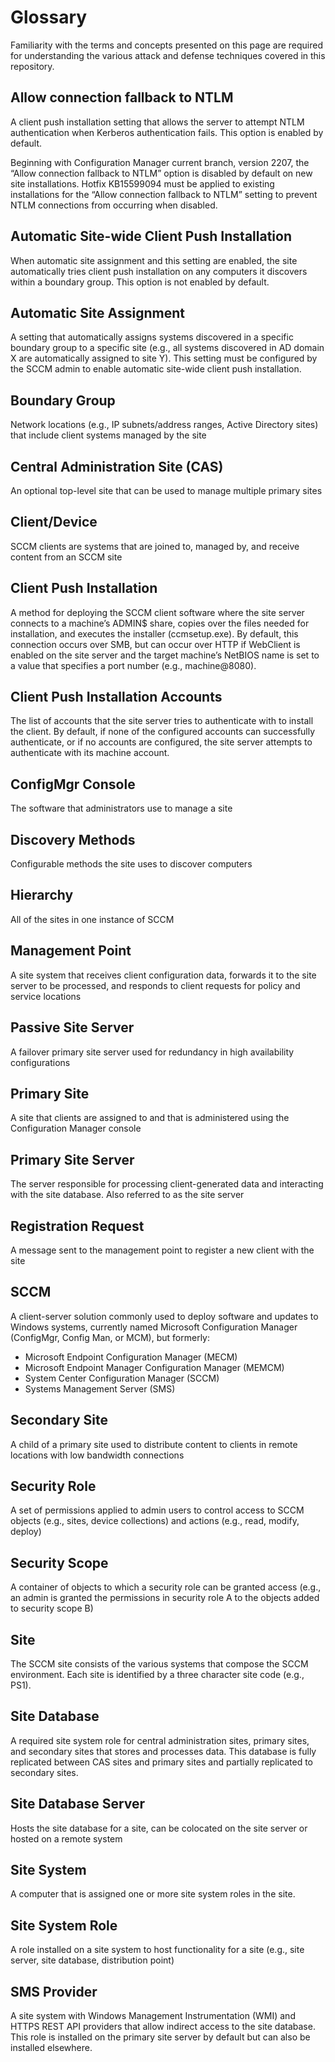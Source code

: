 # Glossary
Familiarity with the terms and concepts presented on this page are required for understanding the various attack and defense techniques covered in this repository.

## Allow connection fallback to NTLM
A client push installation setting that allows the server to attempt NTLM authentication when Kerberos authentication fails. This option is enabled by default.

Beginning with Configuration Manager current branch, version 2207, the “Allow connection fallback to NTLM” option is disabled by default on new site installations. Hotfix KB15599094 must be applied to existing installations for the “Allow connection fallback to NTLM” setting to prevent NTLM connections from occurring when disabled.

## Automatic Site-wide Client Push Installation
When automatic site assignment and this setting are enabled, the site automatically tries client push installation on any computers it discovers within a boundary group. This option is not enabled by default.

## Automatic Site Assignment
A setting that automatically assigns systems discovered in a specific boundary group to a specific site (e.g., all systems discovered in AD domain X are automatically assigned to site Y). This setting must be configured by the SCCM admin to enable automatic site-wide client push installation.

## Boundary Group
Network locations (e.g., IP subnets/address ranges, Active Directory sites) that include client systems managed by the site

## Central Administration Site (CAS)
An optional top-level site that can be used to manage multiple primary sites

## Client/Device
SCCM clients are systems that are joined to, managed by, and receive content from an SCCM site

## Client Push Installation
A method for deploying the SCCM client software where the site server connects to a machine’s ADMIN$ share, copies over the files needed for installation, and executes the installer (ccmsetup.exe). By default, this connection occurs over SMB, but can occur over HTTP if WebClient is enabled on the site server and the target machine’s NetBIOS name is set to a value that specifies a port number (e.g., machine@8080).

## Client Push Installation Accounts
The list of accounts that the site server tries to authenticate with to install the client. By default, if none of the configured accounts can successfully authenticate, or if no accounts are configured, the site server attempts to authenticate with its machine account.

## ConfigMgr Console
The software that administrators use to manage a site

## Discovery Methods
Configurable methods the site uses to discover computers

## Hierarchy
All of the sites in one instance of SCCM

## Management Point
A site system that receives client configuration data, forwards it to the site server to be processed, and responds to client requests for policy and service locations

## Passive Site Server
A failover primary site server used for redundancy in high availability configurations

## Primary Site
A site that clients are assigned to and that is administered using the Configuration Manager console

## Primary Site Server
The server responsible for processing client-generated data and interacting with the site database. Also referred to as the site server

## Registration Request
A message sent to the management point to register a new client with the site

## SCCM
A client-server solution commonly used to deploy software and updates to Windows systems, currently named Microsoft Configuration Manager (ConfigMgr, Config Man, or MCM), but formerly:
- Microsoft Endpoint Configuration Manager (MECM)
- Microsoft Endpoint Manager Configuration Manager (MEMCM)
- System Center Configuration Manager (SCCM)
- Systems Management Server (SMS)

## Secondary Site
A child of a primary site used to distribute content to clients in remote locations with low bandwidth connections

## Security Role
A set of permissions applied to admin users to control access to SCCM objects (e.g., sites, device collections) and actions (e.g., read, modify, deploy)

## Security Scope
A container of objects to which a security role can be granted access (e.g., an admin is granted the permissions in security role A to the objects added to security scope B)

## Site
The SCCM site consists of the various systems that compose the SCCM environment. Each site is identified by a three character site code (e.g., PS1).

## Site Database
A required site system role for central administration sites, primary sites, and secondary sites that stores and processes data. This database is fully replicated between CAS sites and primary sites and partially replicated to secondary sites.

## Site Database Server
Hosts the site database for a site, can be colocated on the site server or hosted on a remote system

## Site System
A computer that is assigned one or more site system roles in the site.

## Site System Role
A role installed on a site system to host functionality for a site (e.g., site server, site database, distribution point)

## SMS Provider
A site system with Windows Management Instrumentation (WMI) and HTTPS REST API providers that allow indirect access to the site database. This role is installed on the primary site server by default but can also be installed elsewhere.